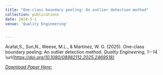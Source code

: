```yaml
---
title: "One-class boundary peeling: An outlier detection method"
collection: publications
date: 2024-5-1
venue: 'Quality Engineering'


---
```

Arafat,S., Sun,N., Weese, M.L., \& Martinez, W. G. (2025). One-class boundary peeling: An outlier detection method. <i>Quality Engineering<i>, 1--14. \url{https://doi.org/10.1080/08982112.2025.2469518}

[Download Paper Here:](https://doi.org/10.1080/08982112.2025.2469518)
